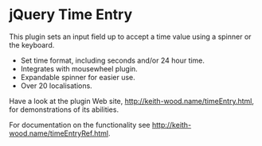 jQuery Time Entry
=================

This plugin sets an input field up to accept a time value using a spinner or the keyboard.

* Set time format, including seconds and/or 24 hour time.
* Integrates with mousewheel plugin.
* Expandable spinner for easier use.
* Over 20 localisations.

Have a look at the plugin Web site, http://keith-wood.name/timeEntry.html, for demonstrations of its abilities.

For documentation on the functionality see http://keith-wood.name/timeEntryRef.html.
